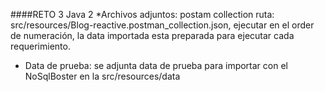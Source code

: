 ####RETO 3 Java 2
*Archivos adjuntos: postam collection ruta: src/resources/Blog-reactive.postman_collection.json,
ejecutar en el order de numeración, la data importada esta preparada para ejecutar cada requerimiento.

* Data de prueba: se adjunta data de prueba para importar con el NoSqlBoster
 en la src/resources/data
